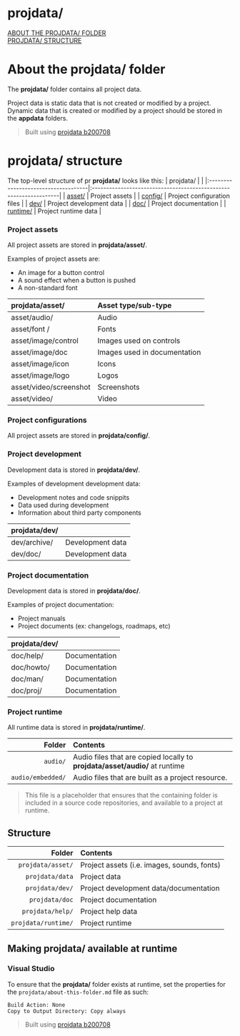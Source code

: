 ﻿# projdata/

[ABOUT THE PROJDATA/ FOLDER](#about-the-projdata-folder)<br>
[PROJDATA/ STRUCTURE](#projdata-structure)<br>

# About the projdata/ folder
The **projdata/** folder contains all project data.

Project data is static data that is not created or modified by a project. Dynamic data that is created or modified by a project should be stored in the **appdata** folders.

> Built using [projdata b200708](https://github.com/aprettycoolprogram/dotfiles-templates-and-gists-etc/tree/master/template/projdata)



# projdata/ structure
The top-level structure of pr **projdata/** looks like this:
| projdata/                           |                                                                   |
|:------------------------------------|:------------------------------------------------------------------|
| [asset/](#project-assets)           | Project assets                                                    |
| [config/](#project-configurations)  | Project configuration files                                       |
| [dev/](#project-development)        | Project development data                                          |
| [doc/](#project-documentation)      | Project documentation                                             |
| [runtime/](#project-runtime)        | Project runtime data                                              |

### Project assets
All project assets are stored in **projdata/asset/**.

Examples of project assets are:
* An image for a button control
* A sound effect when a button is pushed
* A non-standard font

| projdata/asset/                     | Asset type/sub-type                                               |
|:------------------------------------|:------------------------------------------------------------------|
| asset/audio/                        | Audio |
| asset/font /                        | Fonts |
| asset/image/control                 | Images used on controls |
| asset/image/doc                     | Images used in documentation |
| asset/image/icon                    | Icons |
| asset/image/logo                    | Logos |
| asset/video/screenshot              | Screenshots |
| asset/video/                        | Video |

### Project configurations
All project assets are stored in **projdata/config/**.

### Project development
Development data is stored in **projdata/dev/**.

Examples of development development data:
* Development notes and code snippits
* Data used during development
* Information about third party components

| projdata/dev/                       |                                                                   |
|:------------------------------------|:------------------------------------------------------------------|
| dev/archive/                        | Development data |
| dev/doc/                            | Development data |

### Project documentation
Development data is stored in **projdata/doc/**.

Examples of project documentation:
* Project manuals
* Project documents (ex: changelogs, roadmaps, etc)

| projdata/dev/                       |                                                                   |
|:------------------------------------|:------------------------------------------------------------------|
| doc/help/                           | Documentation |
| doc/howto/                          | Documentation |
| doc/man/                            | Documentation |
| doc/proj/                           | Documentation |

### Project runtime
All runtime data is stored in **projdata/runtime/**.











| Folder            | Contents                                                                    |
|------------------:|:----------------------------------------------------------------------------|
| `audio/`          | Audio files that are copied locally to **projdata/asset/audio/** at runtime |
| `audio/embedded/` | Audio files that are built as a project resource.                           |



> This file is a placeholder that ensures that the containing folder is included in a source code repositories, and available to a project at runtime.



## Structure
| Folder              | Contents                                    |
|--------------------:|:--------------------------------------------|
| `projdata/asset/`   | Project assets (i.e. images, sounds, fonts) |
| `projdata/data`     | Project data                                |
| `projdata/dev/`     | Project development data/documentation      |
| `projdata/doc`      | Project documentation                       |
| `projdata/help/`    | Project help data                           |
| `projdata/runtime/` | Project runtime                             |

## Making projdata/ available at runtime
### Visual Studio
To ensure that the **projdata/** folder exists at runtime, set the properties for the `projdata/about-this-folder.md` file as such:
```
Build Action: None
Copy to Output Directory: Copy always
```

> Built using [projdata b200708](https://github.com/aprettycoolprogram/dotfiles-templates-and-gists-etc/tree/master/template/projdata)